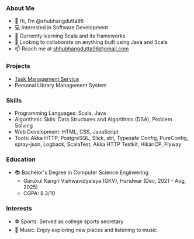 ### About Me

- 👋 Hi, I’m @shubhangdutta96  
- 💻 Interested in Software Development
- 🌱 Currently learning Scala and its frameworks
- 💞 Looking to collaborate on anything built using Java and Scala
- 📫 Reach me at shhubhangdutta96@gmail.com

### Projects

- [Task Management Service](https://github.com/shubhangdutta96/management-service/tree/main)
- Personal Library Management System

### Skills

- Programming Languages: Scala, Java
- Algorithmic Skils: Data Structures and Algorithms (DSA), Problem Solving
- Web Development: HTML, CSS, JavaScript
- Tools: Akka HTTP, PostgreSQL, Slick, sbt, Typesafe Config, PureConfig, spray-json, Logback, ScalaTest, Akka HTTP Testkit, HikariCP, Flyway

### Education

- 📚 Bachelor's Degree in Computer Science Engineering
  - Gurukul Kangri Vishwavidyalaya (GKV), Haridwar  (Dec, 2021 – Aug, 2025)
  - CGPA: 8.3/10

### Interests

- ⚽ Sports: Served as college sports secretary
- 🎵 Music: Enjoy exploring new places and listening to music

